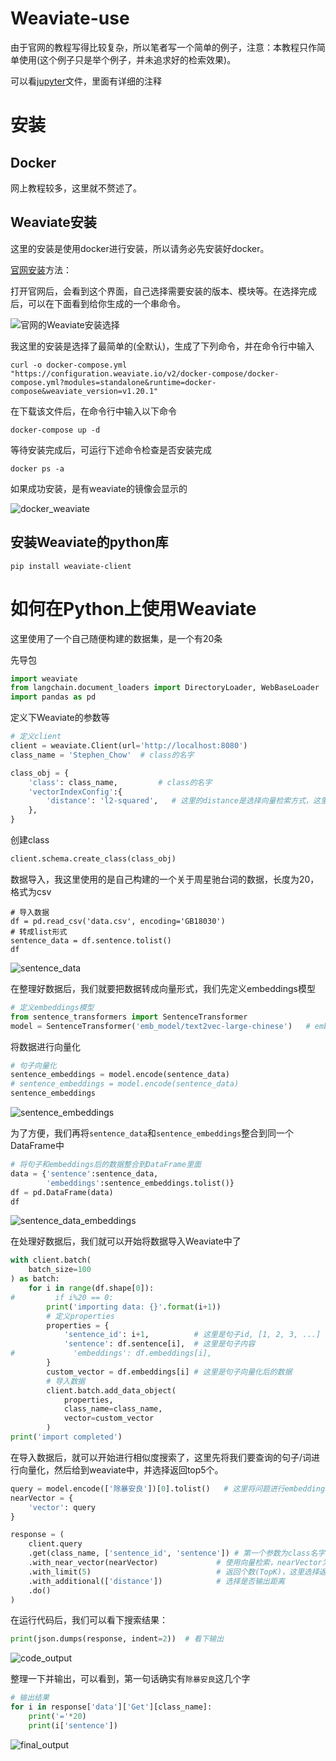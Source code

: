 # Weaviate-use
由于官网的教程写得比较复杂，所以笔者写一个简单的例子，注意：本教程只作简单使用(这个例子只是举个例子，并未追求好的检索效果)。

可以看[jupyter](https://github.com/LuJH12/Weaviate-use/blob/main/Weaviate_example.ipynb)文件，里面有详细的注释

# 安装

## Docker
网上教程较多，这里就不赘述了。

## Weaviate安装
这里的安装是使用docker进行安装，所以请务必先安装好docker。

[官网安装](https://weaviate.io/developers/weaviate/installation/docker-compose)方法：

打开官网后，会看到这个界面，自己选择需要安装的版本、模块等。在选择完成后，可以在下面看到给你生成的一个串命令。

![官网的Weaviate安装选择](https://github.com/LuJH12/Weaviate-use/blob/main/figure/Weaviate_install.png)

我这里的安装是选择了最简单的(全默认)，生成了下列命令，并在命令行中输入
```
curl -o docker-compose.yml "https://configuration.weaviate.io/v2/docker-compose/docker-compose.yml?modules=standalone&runtime=docker-compose&weaviate_version=v1.20.1"
```
在下载该文件后，在命令行中输入以下命令
```
docker-compose up -d
```
等待安装完成后，可运行下述命令检查是否安装完成
```
docker ps -a
```
如果成功安装，是有weaviate的镜像会显示的

![docker_weaviate](https://github.com/LuJH12/Weaviate-use/blob/main/figure/docker_weaviate.png)

## 安装Weaviate的python库
```
pip install weaviate-client
```

# 如何在Python上使用Weaviate
这里使用了一个自己随便构建的数据集，是一个有20条

先导包
```python
import weaviate
from langchain.document_loaders import DirectoryLoader, WebBaseLoader
import pandas as pd
```

定义下Weaviate的参数等
```python
# 定义client
client = weaviate.Client(url='http://localhost:8080')
class_name = 'Stephen_Chow'  # class的名字

class_obj = {
    'class': class_name,         # class的名字
    'vectorIndexConfig':{
        'distance': 'l2-squared',   # 这里的distance是选择向量检索方式，这里选择的是欧式距离
    },
}
```

创建class
```python
client.schema.create_class(class_obj)
```

数据导入，我这里使用的是自己构建的一个关于周星驰台词的数据，长度为20，格式为csv
```
# 导入数据
df = pd.read_csv('data.csv', encoding='GB18030')
# 转成list形式
sentence_data = df.sentence.tolist()
df
```
![sentence_data](https://github.com/LuJH12/Weaviate-use/blob/main/figure/sentence_data.png)

在整理好数据后，我们就要把数据转成向量形式，我们先定义embeddings模型
```python
# 定义embeddings模型
from sentence_transformers import SentenceTransformer
model = SentenceTransformer('emb_model/text2vec-large-chinese')   # embeddings模型路径
```

将数据进行向量化
```python
# 句子向量化
sentence_embeddings = model.encode(sentence_data)
# sentence_embeddings = model.encode(sentence_data)
sentence_embeddings
```
![sentence_embeddings](https://github.com/LuJH12/Weaviate-use/blob/main/figure/sentence_embeddings.png)

为了方便，我们再将`sentence_data`和`sentence_embeddings`整合到同一个DataFrame中
```python
# 将句子和embeddings后的数据整合到DataFrame里面
data = {'sentence':sentence_data,
        'embeddings':sentence_embeddings.tolist()}
df = pd.DataFrame(data)
df
```
![sentence_data_embeddings](https://github.com/LuJH12/Weaviate-use/blob/main/figure/sentence_data_embeddings.png)

在处理好数据后，我们就可以开始将数据导入Weaviate中了
```python
with client.batch(
    batch_size=100
) as batch:
    for i in range(df.shape[0]):
#         if i%20 == 0:
        print('importing data: {}'.format(i+1))
        # 定义properties
        properties = {
            'sentence_id': i+1,          # 这里是句子id, [1, 2, 3, ...]
            'sentence': df.sentence[i],  # 这里是句子内容
#             'embeddings': df.embeddings[i],
        }
        custom_vector = df.embeddings[i] # 这里是句子向量化后的数据
        # 导入数据
        client.batch.add_data_object(
            properties,
            class_name=class_name,
            vector=custom_vector
        )
print('import completed')
```

在导入数据后，就可以开始进行相似度搜索了，这里先将我们要查询的句子/词进行向量化，然后给到weaviate中，并选择返回top5个。
```python
query = model.encode(['除暴安良'])[0].tolist()   # 这里将问题进行embeddings
nearVector = {
    'vector': query
}

response = (
    client.query
    .get(class_name, ['sentence_id', 'sentence']) # 第一个参数为class名字，第二个参数为需要显示的信息
    .with_near_vector(nearVector)             # 使用向量检索，nearVector为输入问题的向量形式
    .with_limit(5)                            # 返回个数(TopK)，这里选择返回5个
    .with_additional(['distance'])            # 选择是否输出距离
    .do()
)
```

在运行代码后，我们可以看下搜索结果：
```python
print(json.dumps(response, indent=2))  # 看下输出
```
![code_output](https://github.com/LuJH12/Weaviate-use/blob/main/figure/code_output.png)

整理一下并输出，可以看到，第一句话确实有`除暴安良`这几个字
```python
# 输出结果
for i in response['data']['Get'][class_name]:
    print('='*20)
    print(i['sentence'])
```
![final_output](https://github.com/LuJH12/Weaviate-use/blob/main/figure/final_output.png)

# 

